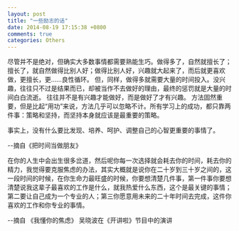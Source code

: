 ```yaml
---
layout: post
title: "一些励志的话"
date: 2014-08-19 17:15:38 +0800
comments: true
categories: Others
---
```

尽管并不是绝对，但确实大多数事情都需要熟能生巧。做得多了，自然就擅长了；擅长了，就自然做得比别人好；做得比别人好，兴趣就大起来了，而后就更喜欢做，更擅长，更……良性循环。
但，同样，做得多就需要大量的时间投入。没兴趣，往往只不过是结果而已，却被当作不去做好的理由，最终的惩罚就是大量的时间白白流逝。
往往并不是有兴趣才能做好，而是做好了才有兴趣。
方法固然重要，但是比起“用功”来说，方法几乎可以忽略不计。所有学习上的成功，都只靠两件事：策略和坚持，而坚持本身就应该是最重要的策略。

事实上，没有什么要比发现、培养、呵护、调整自己的心智更重要的事情了。

--摘自《把时间当做朋友》

在你的人生中会出生很多岔道，然后呢你每一次选择就会耗去你的时间，耗去你的精力，我觉得要克服焦虑的办法，其实大概就是说你在二十岁到三十岁之间的，这一段时间的时候，在你生命力最旺盛的时候，你要想清楚几件事，第一件事你要想清楚说我这辈子最喜欢的工作是什么，就我热爱什么东西，这个是最关键的事情；第二要让自己成为一个专业的人；第三你愿意用未来的二十年时间去完成，这件你喜欢的工作和你专业的事情。

--摘自 《我懂你的焦虑》 吴晓波在《开讲啦》节目中的演讲
